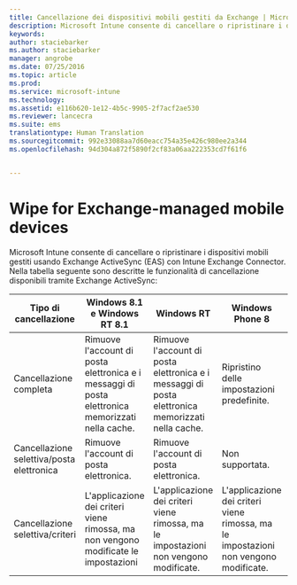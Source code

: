 ```yaml
---
title: Cancellazione dei dispositivi mobili gestiti da Exchange | Microsoft Intune
description: Microsoft Intune consente di cancellare o ripristinare i dispositivi mobili gestiti usando Exchange ActiveSync (EAS) con Intune Exchange Connector
keywords: 
author: staciebarker
ms.author: staciebarker
manager: angrobe
ms.date: 07/25/2016
ms.topic: article
ms.prod: 
ms.service: microsoft-intune
ms.technology: 
ms.assetid: e116b620-1e12-4b5c-9905-2f7acf2ae530
ms.reviewer: lancecra
ms.suite: ems
translationtype: Human Translation
ms.sourcegitcommit: 992e33088aa7d60eacc754a35e426c980ee2a344
ms.openlocfilehash: 94d304a872f5890f2cf83a06aa222353cd7f61f6


---
```



# <a name="wipe-for-exchangemanaged-mobile-devices"></a>Wipe for Exchange-managed mobile devices
Microsoft Intune consente di cancellare o ripristinare i dispositivi mobili gestiti usando Exchange ActiveSync (EAS) con Intune Exchange Connector. Nella tabella seguente sono descritte le funzionalità di cancellazione disponibili tramite Exchange ActiveSync:

|Tipo di cancellazione|Windows 8.1 e Windows RT 8.1|Windows RT|Windows Phone 8|iOS|Android|
|----------------|----------------------------------|--------------|-------------------|-------|-----------|
|Cancellazione completa|Rimuove l'account di posta elettronica e i messaggi di posta elettronica memorizzati nella cache.|Rimuove l'account di posta elettronica e i messaggi di posta elettronica memorizzati nella cache.|Ripristino delle impostazioni predefinite.|Ripristino delle impostazioni predefinite.|Ripristino delle impostazioni predefinite.|
|Cancellazione selettiva/posta elettronica|Rimuove l'account di posta elettronica.|Rimuove l'account di posta elettronica.|Non supportata.|Non supportata.|Non supportata.|
|Cancellazione selettiva/criteri|L'applicazione dei criteri viene rimossa, ma non vengono modificate le impostazioni|L'applicazione dei criteri viene rimossa, ma le impostazioni non vengono modificate.|L'applicazione dei criteri viene rimossa, ma le impostazioni non vengono modificate.|L'applicazione dei criteri viene rimossa, ma le impostazioni non vengono modificate.|L'applicazione dei criteri viene rimossa, ma le impostazioni non vengono modificate.|



<!--HONumber=Oct16_HO3-->


